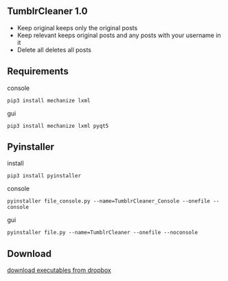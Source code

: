 ## TumblrCleaner 1.0

- Keep original keeps only the original posts
- Keep relevant keeps original posts and any posts with your username in it
- Delete all deletes all posts

## Requirements

console

```
pip3 install mechanize lxml
```

gui

```
pip3 install mechanize lxml pyqt5
```

## Pyinstaller

install

```
pip3 install pyinstaller
```

console


```
pyinstaller file_console.py --name=TumblrCleaner_Console --onefile --console
```

gui

```
pyinstaller file.py --name=TumblrCleaner --onefile --noconsole
```

## Download

[download executables from dropbox](https://www.dropbox.com/sh/6tgewbxhcq39azg/AADZTbwyt1qxYC847aLTqAVEa?dl=0)
